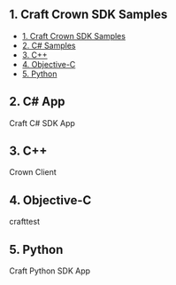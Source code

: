 ## 1. Craft Crown SDK Samples

<!-- @import "[TOC]" {cmd="toc" depthFrom=1 depthTo=6 orderedList=false} -->
<!-- code_chunk_output -->

* [1. Craft Crown SDK Samples](#1-craft-crown-sdk-samples)
* [2. C# Samples](#2-c-samples)
* [3. C++](#3-c)
* [4. Objective-C](#4-objective-c)
* [5. Python](#5-python)

<!-- /code_chunk_output -->

## 2. C# App

Craft C# SDK App

## 3. C++

Crown Client


## 4. Objective-C

crafttest


## 5. Python

Craft Python SDK App
